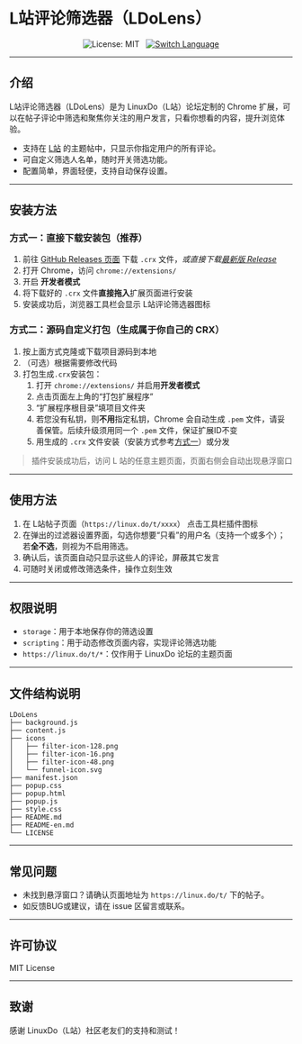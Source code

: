 # L站评论筛选器（LDoLens）

<p align="center">   <img src="https://img.shields.io/badge/License-MIT-yellow.svg" alt="License: MIT">&nbsp;&nbsp;   <a href="README-en.md">     <img src="https://img.shields.io/badge/Switch%20Language-EN-blue" alt="Switch Language">   </a> </p>

------

## 介绍

L站评论筛选器（LDoLens）是为 LinuxDo（L站）论坛定制的 Chrome 扩展，可以在帖子评论中筛选和聚焦你关注的用户发言，只看你想看的内容，提升浏览体验。

- 支持在 [L站](https://linux.do/) 的主题帖中，只显示你指定用户的所有评论。
- 可自定义筛选人名单，随时开关筛选功能。
- 配置简单，界面轻便，支持自动保存设置。

------

## 安装方法

### 方式一：直接下载安装包（推荐）

1. 前往 [GitHub Releases 页面](https://github.com/YumingMa-CN/LDoLens/releases) 下载 `.crx` 文件，_或直接下载[最新版 Release](https://github.com/YumingMa-CN/LDoLens/releases/download/v1.0.0/LDoLens-v1.0.crx)_
2. 打开 Chrome，访问 `chrome://extensions/`
3. 开启 **开发者模式**
4. 将下载好的 `.crx` 文件**直接拖入**扩展页面进行安装
5. 安装成功后，浏览器工具栏会显示 L站评论筛选器图标 

### 方式二：源码自定义打包（生成属于你自己的 CRX）

1. 按上面方式克隆或下载项目源码到本地
2. （可选）根据需要修改代码
3. 打包生成`.crx`安装包：
   1. 打开 `chrome://extensions/` 并启用**开发者模式**
   2. 点击页面左上角的“打包扩展程序”
   3. “扩展程序根目录”填项目文件夹
   4. 若您没有私钥，则**不用**指定私钥，Chrome 会自动生成 `.pem` 文件，请妥善保管。后续升级须用同一个 `.pem` 文件，保证扩展ID不变
   5. 用生成的 `.crx` 文件安装（安装方式参考[方式一](#方式一：直接下载安装包（推荐）)）或分发

> 插件安装成功后，访问 L 站的任意主题页面，页面右侧会自动出现悬浮窗口

------

## 使用方法

1. 在 L站帖子页面（`https://linux.do/t/xxxx`） 点击工具栏插件图标
2. 在弹出的过滤器设置界面，勾选你想要“只看”的用户名（支持一个或多个）；若**全不选**，则视为不启用筛选。
3. 确认后，该页面自动只显示这些人的评论，屏蔽其它发言
4. 可随时关闭或修改筛选条件，操作立刻生效

------

## 权限说明

- `storage`：用于本地保存你的筛选设置
- `scripting`：用于动态修改页面内容，实现评论筛选功能
- `https://linux.do/t/*`：仅作用于 LinuxDo 论坛的主题页面

------

## 文件结构说明

```
LDoLens
├── background.js
├── content.js
├── icons
│   ├── filter-icon-128.png
│   ├── filter-icon-16.png
│   ├── filter-icon-48.png
│   └── funnel-icon.svg
├── manifest.json
├── popup.css
├── popup.html
├── popup.js
├── style.css
├── README.md
├── README-en.md
└── LICENSE
```

------

## 常见问题

- 未找到悬浮窗口？请确认页面地址为 `https://linux.do/t/` 下的帖子。
- 如反馈BUG或建议，请在 issue 区留言或联系。

------

## 许可协议

MIT License

------

## 致谢

感谢 LinuxDo（L站）社区老友们的支持和测试！